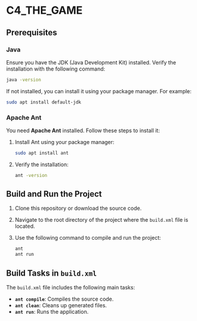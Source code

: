 # C4_THE_GAME 

## Prerequisites

### Java

Ensure you have the JDK (Java Development Kit) installed. Verify the installation with the following command:

```bash
java -version
```

If not installed, you can install it using your package manager. For example:

```bash
sudo apt install default-jdk
```

### Apache Ant

You need **Apache Ant** installed. Follow these steps to install it:

1. Install Ant using your package manager:
   ```bash
   sudo apt install ant
   ```

2. Verify the installation:
   ```bash
   ant -version
   ```

## Build and Run the Project

1. Clone this repository or download the source code.
2. Navigate to the root directory of the project where the `build.xml` file is located.
3. Use the following command to compile and run the project:

   ```bash
   ant
   ant run
   ```

## Build Tasks in `build.xml`

The `build.xml` file includes the following main tasks:

- **`ant compile`**: Compiles the source code.
- **`ant clean`**: Cleans up generated files.
- **`ant run`**: Runs the application.

